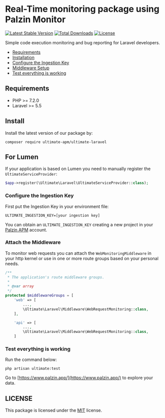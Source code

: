 # Real-Time monitoring package using Palzin Monitor

[![Latest Stable Version](http://poser.pugx.org/ultimate-apm/ultimate-laravel/v?style=for-the-badge)](https://packagist.org/packages/ultimate-apm/ultimate-laravel) [![Total Downloads](http://poser.pugx.org/ultimate-apm/ultimate-laravel/downloads?style=for-the-badge)](https://packagist.org/packages/ultimate-apm/ultimate-laravel) [![License](http://poser.pugx.org/ultimate-apm/ultimate-laravel/license?style=for-the-badge)](https://packagist.org/packages/ultimate-apm/ultimate-laravel)

Simple code execution monitoring and bug reporting for Laravel developers.


- [Requirements](#requirements)
- [Installation](#installation)
- [Configure the Ingestion Key](#key)
- [Middleware Setup](#middleware)
- [Test everything is working](#test)

<a name="requirements"></a>

## Requirements

- PHP >= 7.2.0
- Laravel >= 5.5

<a name="install"></a>

## Install



Install the latest version of our package by:

```
composer require ultimate-apm/ultimate-laravel
```

## For Lumen
If your application is based on Lumen you need to manually register the `UltimateServiceProvider`:

```php
$app->register(\Ultimate\Laravel\UltimateServiceProvider::class);
```


<a name="key"></a>

### Configure the Ingestion Key

First put the Ingestion Key in your environment file:

```
ULTIMATE_INGESTION_KEY=[your ingestion key]
```

You can obtain an `ULTIMATE_INGESTION_KEY` creating a new project in your [Palzin APM](https://www.palzin.app) account.

<a name="middleware"></a>

### Attach the Middleware

To monitor web requests you can attach the `WebMonitoringMiddleware` in your http kernel or use in one or more route groups based on your personal needs.

```php
/**
 * The application's route middleware groups.
 *
 * @var array
 */
protected $middlewareGroups = [
    'web' => [
        ...,
        \Ultimate\Laravel\Middleware\WebRequestMonitoring::class,
    ],

    'api' => [
        ...,
        \Ultimate\Laravel\Middleware\WebRequestMonitoring::class,
    ]
```

<a name="test"></a>

### Test everything is working

Run the command below:

```
php artisan ultimate:test
```

Go to [https://www.palzin.app/](https://www.palzin.app/) to explore your data.

## LICENSE

This package is licensed under the [MIT](LICENSE) license.
